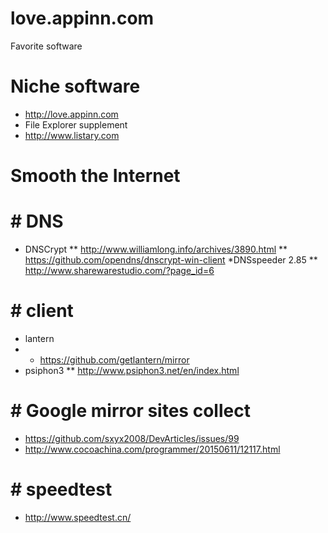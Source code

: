 # love.appinn.com
Favorite software

# Niche software
* http://love.appinn.com
* File Explorer supplement
* http://www.listary.com
# Smooth the Internet
# # DNS
* DNSCrypt
** http://www.williamlong.info/archives/3890.html
** https://github.com/opendns/dnscrypt-win-client
*DNSspeeder 2.85
** http://www.sharewarestudio.com/?page_id=6
# # client
* lantern
* * https://github.com/getlantern/mirror
* psiphon3
** http://www.psiphon3.net/en/index.html
# # Google mirror sites collect
* https://github.com/sxyx2008/DevArticles/issues/99
* http://www.cocoachina.com/programmer/20150611/12117.html
# # speedtest
* http://www.speedtest.cn/
